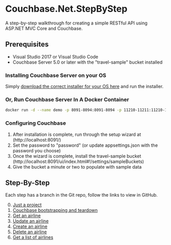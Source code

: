 # Couchbase.Net.StepByStep

A step-by-step walkthrough for creating a simple RESTful API using ASP.NET MVC Core and Couchbase.

## Prerequisites

- Visual Studio 2017 or Visual Studio Code
- Couchbase Server 5.0 or later with the "travel-sample" bucket installed

### Installing Couchbase Server on your OS

Simply [download the correct installer for your OS here](https://www.couchbase.com/downloads) and run the installer.

### Or, Run Couchbase Server In A Docker Container

```sh
docker run -d --name demo -p 8091-8094:8091-8094 -p 11210-11211:11210-11211 couchbase:enterprise-5.1.0
```

### Configuring Couchbase

1. After installation is complete, run through the setup wizard at (http://localhost:8091/)
2. Set the password to "password" (or update appsettings.json with the password you choose)
3. Once the wizard is complete, install the travel-sample bucket (http://localhost:8091/ui/index.html#!/settings/sampleBuckets)
4. Give the bucket a minute or two to populate with sample data

## Step-By-Step

Each step has a branch in the Git repo, follow the links to view in GitHub.

0. [Just a project](../../tree/step0)
1. [Couchbase bootstrapping and teardown](../../tree/step1)
2. [Get an airline](../../tree/step2)
3. [Update an airline](../../tree/step3)
4. [Create an airline](../../tree/step4)
5. [Delete an airline](../../tree/step5)
6. [Get a list of airlines](../../tree/step6)